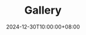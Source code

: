 ---
title: 'Gallery'
date: "2024-12-30T10:00:00+08:00"
type: landing

design:
  spacing: '5rem'

# Page sections
sections:
  - block: markdown
    content:
      title: 2025
      text: |-

  - block: markdown
    content:
      title: 2024
      text: |-
        **May 21**
        
        Science! In NUS, Singapore.
        ![science](/media/gallery/2024/science.jpg)

        **February 17**

        Sunset in XiaMen.
        ![sunset](/media/gallery/2024/sunset.JPG)

  - block: markdown
    content:
      title: 2023
      text: |-
        **December 16**

        Traveled to ChongQing (again).
        ![Bro](/media/gallery/2023/gold_and_iron.JPG)
        ![hongyadong](/media/gallery/2023/hongyadong.JPG)
        
        **December 1**
        
        Two sweethearts.
        ![bobby](/media/gallery/2023/bobby.JPG)
        ![sis](/media/gallery/2023/sis.JPG)

  - block: markdown
    content:
      title: 2022
      text: |-
        **June 15**

        Ready to gradutate again!
        ![dog](/media/gallery/2022/me_and_darling.jpg)

  - block: markdown
    content:
      title: 2019
      text: |-
        **June 20**

        Ready to gradutate.
        ![buct_graduation](/media/gallery/2019/buct_graduation.jpg)
---